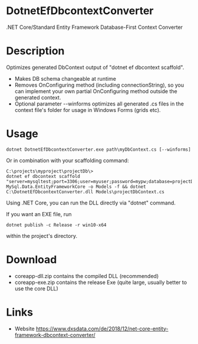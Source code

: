 # DotnetEfDbcontextConverter

.NET Core/Standard Entity Framework Database-First Context Converter

# Description 
Optimizes generated DbContext output of "dotnet ef dbcontext scaffold".
- Makes DB schema changeable at runtime
- Removes OnConfiguring method (including connectionString), so you can implement your own partial OnConfiguring method outside the generated context.
- Optional parameter --winforms optimizes all generated .cs files in the context file's folder for usage in Windows Forms (grids etc).


# Usage

`dotnet DotnetEfDbcontextConverter.exe path\myDbContext.cs [--winforms]`

Or in combination with your scaffolding command:

```
C:\projects\myproject\projectDb\> 
dotnet ef dbcontext scaffold "server=mysqltest;port=3306;user=myuser;password=mypw;database=projectDb" MySql.Data.EntityFrameworkCore -o Models -f && dotnet C:\DotnetEfDbcontextConverter.dll Models\projectDbContext.cs
```

Using .NET Core, you can run the DLL directly via "dotnet" command.

If you want an EXE file, run

`dotnet publish -c Release -r win10-x64`

within the project's directory.



# Download
- coreapp-dll.zip contains the compiled DLL (recommended)
- coreapp-exe.zip contains the release Exe (quite large, usually better to use the core DLL)


# Links
- Website https://www.dxsdata.com/de/2018/12/net-core-entity-framework-dbcontext-converter/
